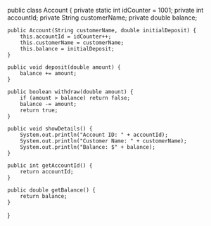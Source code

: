 public class Account {
    private static int idCounter = 1001;
    private int accountId;
    private String customerName;
    private double balance;

    public Account(String customerName, double initialDeposit) {
        this.accountId = idCounter++;
        this.customerName = customerName;
        this.balance = initialDeposit;
    }

    public void deposit(double amount) {
        balance += amount;
    }

    public boolean withdraw(double amount) {
        if (amount > balance) return false;
        balance -= amount;
        return true;
    }

    public void showDetails() {
        System.out.println("Account ID: " + accountId);
        System.out.println("Customer Name: " + customerName);
        System.out.println("Balance: $" + balance);
    }

    public int getAccountId() {
        return accountId;
    }

    public double getBalance() {
        return balance;
    }
}
